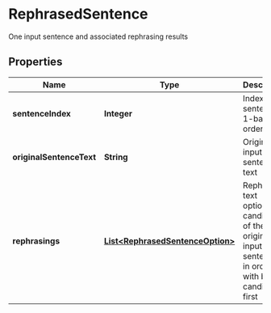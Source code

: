 

# RephrasedSentence

One input sentence and associated rephrasing results

## Properties

| Name | Type | Description | Notes |
|------------ | ------------- | ------------- | -------------|
|**sentenceIndex** | **Integer** | Index of the sentence, 1-based, ordered |  [optional] |
|**originalSentenceText** | **String** | Original input sentence text |  [optional] |
|**rephrasings** | [**List&lt;RephrasedSentenceOption&gt;**](RephrasedSentenceOption.md) | Rephrasing text options, candidates of the original input sentence, in order - with best candidate first |  [optional] |




